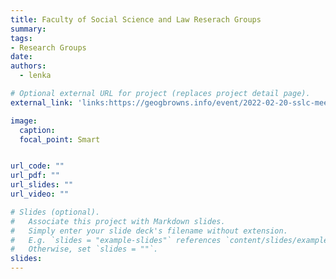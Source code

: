 ```yaml
---
title: Faculty of Social Science and Law Reserach Groups
summary: 
tags:
- Research Groups
date: 
authors:
  - lenka

# Optional external URL for project (replaces project detail page).
external_link: 'links:https://geogbrowns.info/event/2022-02-20-sslc-meeting-2/'

image:
  caption: 
  focal_point: Smart


url_code: ""
url_pdf: ""
url_slides: ""
url_video: ""

# Slides (optional).
#   Associate this project with Markdown slides.
#   Simply enter your slide deck's filename without extension.
#   E.g. `slides = "example-slides"` references `content/slides/example-slides.md`.
#   Otherwise, set `slides = ""`.
slides: 
---
```


